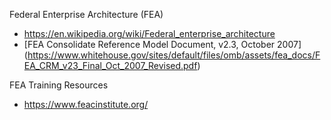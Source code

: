 Federal Enterprise Architecture (FEA)
* https://en.wikipedia.org/wiki/Federal_enterprise_architecture
* [FEA Consolidate Reference Model Document, v2.3, October 2007] (https://www.whitehouse.gov/sites/default/files/omb/assets/fea_docs/FEA_CRM_v23_Final_Oct_2007_Revised.pdf)

FEA Training Resources
* https://www.feacinstitute.org/
